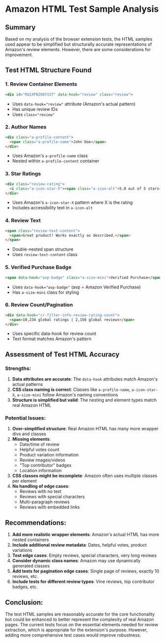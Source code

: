 # Amazon HTML Test Sample Analysis

## Summary
Based on my analysis of the browser extension tests, the HTML samples used appear to be simplified but structurally accurate representations of Amazon's review elements. However, there are some considerations for improvement.

## Test HTML Structure Found

### 1. Review Container Elements
```html
<div id="RQ1XFNZ96Y1ST" data-hook="review" class="review">
```
- Uses `data-hook="review"` attribute (Amazon's actual pattern)
- Has unique review IDs
- Uses `class="review"` 

### 2. Author Names
```html
<div class="a-profile-content">
  <span class="a-profile-name">John Doe</span>
</div>
```
- Uses Amazon's `a-profile-name` class
- Nested within `a-profile-content` container

### 3. Star Ratings
```html
<div class="review-rating">
  <i class="a-icon-star-5"><span class="a-icon-alt">5.0 out of 5 stars</span></i>
</div>
```
- Uses Amazon's `a-icon-star-X` pattern where X is the rating
- Includes accessibility text in `a-icon-alt`

### 4. Review Text
```html
<span class="review-text-content">
  <span>Great product! Works exactly as described.</span>
</span>
```
- Double-nested span structure
- Uses `review-text-content` class

### 5. Verified Purchase Badge
```html
<span data-hook="avp-badge" class="a-size-mini">Verified Purchase</span>
```
- Uses `data-hook="avp-badge"` (avp = Amazon Verified Purchase)
- Has `a-size-mini` class for styling

### 6. Review Count/Pagination
```html
<div data-hook="cr-filter-info-review-rating-count">
  <span>10,234 global ratings | 2,156 global reviews</span>
</div>
```
- Uses specific data-hook for review count
- Text format matches Amazon's pattern

## Assessment of Test HTML Accuracy

### Strengths:
1. **Data attributes are accurate**: The `data-hook` attributes match Amazon's actual patterns
2. **CSS class naming is correct**: Classes like `a-profile-name`, `a-icon-star-X`, `a-size-mini` follow Amazon's naming conventions
3. **Structure is simplified but valid**: The nesting and element types match real Amazon HTML

### Potential Issues:
1. **Over-simplified structure**: Real Amazon HTML has many more wrapper divs and classes
2. **Missing elements**: 
   - Date/time of review
   - Helpful votes count
   - Product variation information
   - Review images/videos
   - "Top contributor" badges
   - Location information
3. **CSS classes might be incomplete**: Amazon often uses multiple classes per element
4. **No handling of edge cases**:
   - Reviews with no text
   - Reviews with special characters
   - Multi-paragraph reviews
   - Reviews with embedded links

## Recommendations:

1. **Add more realistic wrapper elements**: Amazon's actual HTML has more nested containers
2. **Include additional review metadata**: Dates, helpful votes, product variations
3. **Test edge cases**: Empty reviews, special characters, very long reviews
4. **Consider dynamic class names**: Amazon may use dynamically generated classes
5. **Add tests for pagination edge cases**: Single page of reviews, exactly 10 reviews, etc.
6. **Include tests for different review types**: Vine reviews, top contributor badges, etc.

## Conclusion:
The test HTML samples are reasonably accurate for the core functionality but could be enhanced to better represent the complexity of real Amazon pages. The current tests focus on the essential elements needed for review extraction, which is appropriate for the extension's purpose. However, adding more comprehensive test cases would improve robustness.